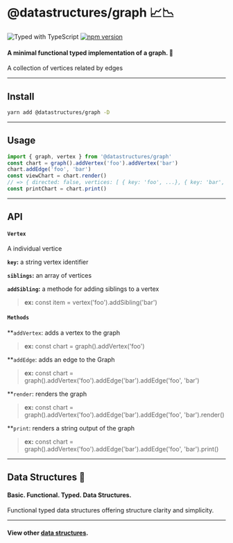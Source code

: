# @datastructures/graph 📈📉

![Typed with TypeScript](https://flat.badgen.net/badge/icon/Typed?icon=typescript&label&labelColor=blue&color=555555)
[![npm version](https://badge.fury.io/js/%40datastructures%2Fgraph.svg)](https://badge.fury.io/js/%40datastructures%2Fgraph)

#### A minimal functional typed implementation of a graph. 🦄

A collection of vertices related by edges

---

## Install

```sh
yarn add @datastructures/graph -D
```

---
## Usage

```typescript
import { graph, vertex } from '@datastructures/graph'
const chart = graph().addVertex('foo').addVertex('bar')
chart.addEdge('foo', 'bar')
const viewChart = chart.render()
// => { directed: false, vertices: [ { key: 'foo', ...}, { key: 'bar', ...} ], edges: ['foo-bar' ]}
const printChart = chart.print()
```

---

## API

#### `Vertex`
A individual vertice

**`key`:** a string vertex identifier

**`siblings`:** an array of vertices

**`addSibling`:** a methode for adding siblings to a vertex

> **ex:** const item = vertex('foo').addSibling('bar')


#### `Methods`

**`addVertex`: adds a vertex to the graph

> **ex:** const chart = graph().addVertex('foo')

**`addEdge`: adds an edge to the Graph

> **ex:** const chart = graph().addVertex('foo').addEdge('bar').addEdge('foo', 'bar')

**`render`: renders the graph

> **ex:** const chart = graph().addVertex('foo').addEdge('bar').addEdge('foo', 'bar').render()

**`print`: renders a string output of the graph

> **ex:** const chart = graph().addVertex('foo').addEdge('bar').addEdge('foo', 'bar').print()


---

## Data Structures 🦄

#### Basic. Functional. Typed. Data Structures.

Functional typed data structures offering structure clarity and simplicity.

---

#### View other [data structures](https://github.com/yowainwright/data-structures).


